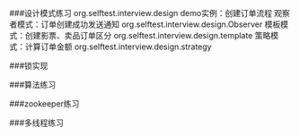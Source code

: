 ###设计模式练习 org.selftest.interview.design
demo实例：创建订单流程
观察者模式：订单创建成功发送通知 org.selftest.interview.design.Observer
模板模式：创建影票、卖品订单区分 org.selftest.interview.design.template
策略模式：计算订单金额 org.selftest.interview.design.strategy


###锁实现


###算法练习


###zookeeper练习


###多线程练习
